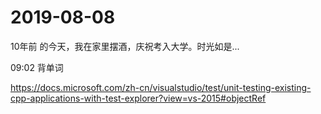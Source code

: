 # 2019-08-08

10年前 的今天，我在家里摆酒，庆祝考入大学。时光如是...

09:02 背单词

https://docs.microsoft.com/zh-cn/visualstudio/test/unit-testing-existing-cpp-applications-with-test-explorer?view=vs-2015#objectRef